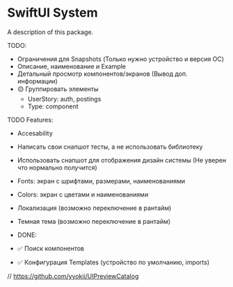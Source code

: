 # SwiftUI System

A description of this package.

TODO: 
- Ограничения для Snapshots (Только нужно устройство и версия ОС)
- Описание, наименование и Example
- Детальный просмотр компонентов/экранов (Вывод доп. информации)
- 🟡 Группировать элементы
    - UserStory: auth, postings
    - Type: component

TODO Features:
- Accesability
- Написать свои снапшот тесты, а не использовать библиотеку
- Использовать снапшот для отображения дизайн системы (Не уверен что нормально получится)  
- Fonts: экран с шрифтами, размерами, наименованиями
- Colors: экран с цветами и наименованиями
- Локализация (возможно переключение в рантайм)
- Темная тема (возможно переключение в рантайм)

- DONE:
- ✅ Поиск компонентов
- ✅ Конфигурация Templates (устройство по умолчанию, imports)

// https://github.com/yyokii/UIPreviewCatalog
